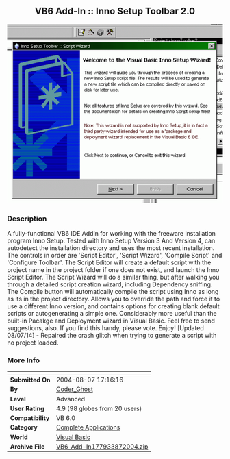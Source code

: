 ﻿<div align="center">

## VB6 Add\-In :: Inno Setup Toolbar 2\.0

<img src="PIC2004871324367398.gif">
</div>

### Description

A fully-functional VB6 IDE Addin for working with the freeware installation program Inno Setup. Tested with Inno Setup Version 3 And Version 4, can autodetect the installation directory and uses the most recent installation. The controls in order are 'Script Editor', 'Script Wizard', 'Compile Script' and 'Configure Toolbar'. The Script Editor will create a default script with the project name in the project folder if one does not exist, and launch the Inno Script Editor. The Script Wizard will do a similar thing, but after walking you through a detailed script creation wizard, including Dependency sniffing. The Compile button will automatically compile the script using Inno as long as its in the project directory. Allows you to override the path and force it to use a different Inno version, and contains options for creating blank default scripts or autogenerating a simple one. Considerably more useful than the built-in Pacakge and Deployment wizard in Visual Basic. Feel free to send suggestions, also. If you find this handy, please vote. Enjoy!         [Updated 08/07/14] - Repaired the crash glitch when trying to generate a script with no project loaded.
 
### More Info
 


<span>             |<span>
---                |---
**Submitted On**   |2004-08-07 17:16:16
**By**             |[Coder\_Ghost](https://github.com/Planet-Source-Code/PSCIndex/blob/master/ByAuthor/coder-ghost.md)
**Level**          |Advanced
**User Rating**    |4.9 (98 globes from 20 users)
**Compatibility**  |VB 6\.0
**Category**       |[Complete Applications](https://github.com/Planet-Source-Code/PSCIndex/blob/master/ByCategory/complete-applications__1-27.md)
**World**          |[Visual Basic](https://github.com/Planet-Source-Code/PSCIndex/blob/master/ByWorld/visual-basic.md)
**Archive File**   |[VB6\_Add\-In177933872004\.zip](https://github.com/Planet-Source-Code/coder-ghost-vb6-add-in-inno-setup-toolbar-2-0__1-55420/archive/master.zip)








